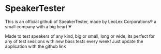 # SpeakerTester
This is an official github of SpeakerTester, made by LeoLex Corporations® a small company with a big heart 💗

Made to test speakers of any kind, big or small, long or wide, its perfect for any of test sessions with new bass tests every week! Just update the application with the github link
